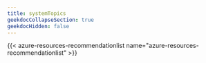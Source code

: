 ```yaml
---
title: systemTopics
geekdocCollapseSection: true
geekdocHidden: false
---
```


{{< azure-resources-recommendationlist name="azure-resources-recommendationlist" >}}

